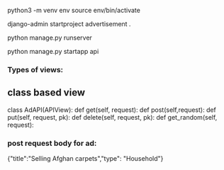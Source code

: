 python3 -m venv env
source env/bin/activate

django-admin startproject advertisement .

python manage.py runserver

python manage.py startapp api 

### Types of views:

## class based view

class AdAPI(APIView):
    def get(self, request):
    def post(self,request):
    def put(self, request, pk):
    def delete(self, request, pk):
    def get_random(self, request):

### post request body for ad:
{"title":"Selling Afghan carpets","type": "Household"}
